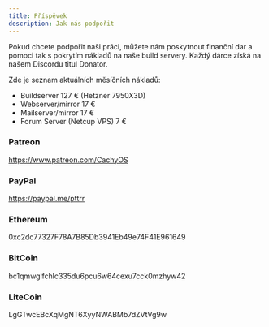```yaml
---
title: Příspěvek
description: Jak nás podpořit
---
```


Pokud chcete podpořit naši práci, můžete nám poskytnout finanční dar a pomoci tak s pokrytím nákladů na naše build servery.
Každý dárce získá na našem Discordu titul Donator.

Zde je seznam aktuálních měsíčních nákladů:

- Buildserver 127 € (Hetzner 7950X3D)
- Webserver/mirror 17 €
- Mailserver/mirror 17 €
- Forum Server (Netcup VPS) 7 €


### Patreon

https://www.patreon.com/CachyOS

### PayPal

https://paypal.me/pttrr

### Ethereum

0xc2dc77327F78A7B85Db3941Eb49e74F41E961649

### BitCoin

bc1qmwglfchlc335du6pcu6w64cexu7cck0mzhyw42

### LiteCoin

LgGTwcEBcXqMgNT6XyyNWABMb7dZVtVg9w
